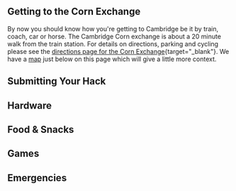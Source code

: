 ## Getting to the Corn Exchange

By now you should know how you're getting to Cambridge be it by train, coach, car or horse.
The Cambridge Corn exchange is about a 20 minute walk from the train station. For details on
directions, parking and cycling please see the [directions page for the Corn Exchange](https://www.cambridgelivetrust.co.uk/cornex/venue-info/directions-and-parking-0){target="_blank"}. 
We have a [map](#map) just below on this page which will give a little more context.

<div class="event-tba">

## Submitting Your Hack

## Hardware

## Food &amp; Snacks

## Games

## Emergencies

</div>
